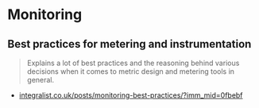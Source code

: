 # Monitoring

## Best practices for metering and instrumentation

> Explains a lot of best practices and the reasoning behind various decisions when it comes to metric design and metering tools in general.

* [integralist.co.uk/posts/monitoring-best-practices/?imm\_mid=0fbebf](https://github.com/stylelounge/patterns/tree/1d1fd4378e1d6f3e78b028845965db884e4d44b5/h%20ttps:/www.integralist.co.uk/posts/monitoring-best-practices/?imm_mid=0fbebf/README.md)

